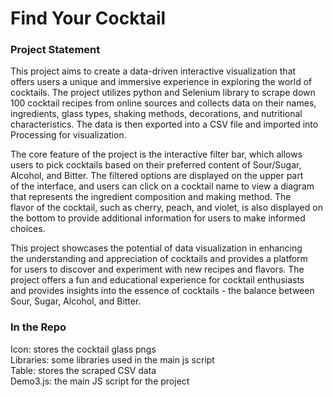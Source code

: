 # Find Your Cocktail

### Project Statement
This project aims to create a data-driven interactive visualization that  
offers users a unique and immersive experience in exploring the world of  
cocktails. The project utilizes python and Selenium library to scrape down  
100 cocktail recipes from online sources and collects data on their names,  
ingredients, glass types, shaking methods, decorations, and nutritional  
characteristics. The data is then exported into a CSV file and imported into  
Processing for visualization.  
  
The core feature of the project is the interactive filter bar, which allows  
users to pick cocktails based on their preferred content of Sour/Sugar,  
Alcohol, and Bitter. The filtered options are displayed on the upper part  
of the interface, and users can click on a cocktail name to view a diagram  
that represents the ingredient composition and making method. The  
flavor of the cocktail, such as cherry, peach, and violet, is also displayed on  
the bottom to provide additional information for users to make informed  
choices.  
  
This project showcases the potential of data visualization in enhancing  
the understanding and appreciation of cocktails and provides a platform  
for users to discover and experiment with new recipes and flavors. The  
project offers a fun and educational experience for cocktail enthusiasts  
and provides insights into the essence of cocktails - the balance between  
Sour, Sugar, Alcohol, and Bitter.

### In the Repo
Icon: stores the cocktail glass pngs  
Libraries: some libraries used in the main js script  
Table: stores the scraped CSV data  
Demo3.js: the main JS script for the project  


